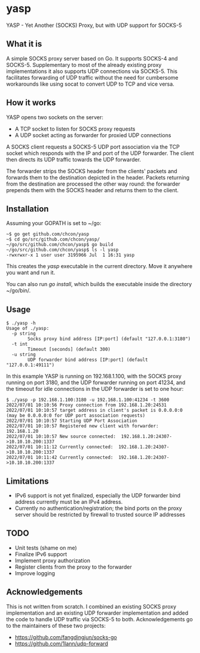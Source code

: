 # yasp
YASP - Yet Another (SOCKS) Proxy, but with UDP support for SOCKS-5

## What it is
A simple SOCKS proxy server based on Go. It supports SOCKS-4 and SOCKS-5.
Supplementary to most of the already existing proxy implementations it also supports UDP connections via SOCKS-5. This facilitates forwarding of UDP traffic without the need for cumbersome workarounds like using socat to convert UDP to TCP and vice versa.

## How it works
YASP opens two sockets on the server:
+ A TCP socket to listen for SOCKS proxy requests
+ A UDP socket acting as forwarder for proxied UDP connections

A SOCKS client requests a SOCKS-5 UDP port association via the TCP socket which responds with the IP and port of the UDP forwarder. The client then directs its UDP traffic towards the UDP forwarder.

The forwarder strips the SOCKS header from the clients' packets and forwards them to the destination depicted in the header. Packets returning from the destination are processed the other way round: the forwarder prepends them with the SOCKS header and returns them to the client.

## Installation
Assuming your GOPATH is set to ~/go:
```
~$ go get github.com/chcon/yasp
~$ cd go/src/github.com/chcon/yasp/
~/go/src/github.com/chcon/yasp$ go build
~/go/src/github.com/chcon/yasp$ ls -l yasp
-rwxrwxr-x 1 user user 3195966 Jul  1 16:31 yasp
```
This creates the _yasp_ executable in the current directory. Move it anywhere you want and run it.

You can also run _go install_, which builds the executable inside the directory ~/go/bin/.

## Usage
```
$ ./yasp -h
Usage of ./yasp:
  -p string
        Socks proxy bind address [IP:port] (default "127.0.0.1:3180")
  -t int
        Timeout [seconds] (default 300)
  -u string
        UDP forwarder bind address [IP:port] (default "127.0.0.1:49111")
```

In this example YASP is running on 192.168.1.100, with the SOCKS proxy running on port 3180, and the UDP forwarder running on port 41234, and the timeout for idle connections in the UDP forwarder is set to one hour:

```
$ ./yasp -p 192.168.1.100:3180 -u 192.168.1.100:41234 -t 3600
2022/07/01 10:10:56 Proxy connection from 192.168.1.20:24531 
2022/07/01 10:10:57 target address in client's packet is 0.0.0.0:0 (may be 0.0.0.0:0 for UDP port association requests)
2022/07/01 10:10:57 Starting UDP Port Association
2022/07/01 10:10:57 Registered new client with forwarder:  192.168.1.20
2022/07/01 10:10:57 New source connected:  192.168.1.20:24307->10.10.10.200:1337
2022/07/01 10:11:12 Currently connected:  192.168.1.20:24307->10.10.10.200:1337
2022/07/01 10:11:42 Currently connected:  192.168.1.20:24307->10.10.10.200:1337
```

## Limitations
+ IPv6 support is not yet finalized, especially the UDP forwarder bind address currently must be an IPv4 address.
+ Currently no authentication/registration; the bind ports on the proxy server should be restricted by firewall to trusted source IP addresses

## TODO
+ Unit tests (shame on me)
+ Finalize IPv6 support
+ Implement proxy authorization
+ Register clients from the proxy to the forwarder
+ Improve logging

## Acknowledgements
This is not written from scratch. I combined an existing SOCKS proxy implementation and an existing UDP forwarder implementation and added the code to handle UDP traffic via SOCKS-5 to both.
Acknowledgements go to the maintainers of these two projects:
+ https://github.com/fangdingjun/socks-go
+ https://github.com/1lann/udp-forward